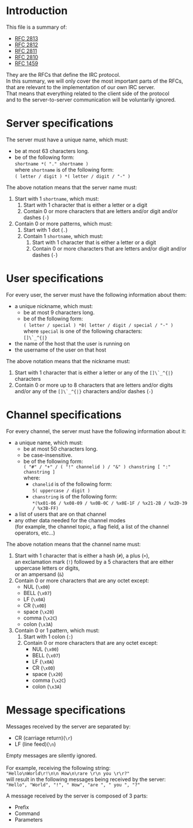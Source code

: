 # Introduction
This file is a summary of:
- [RFC 2813](https://www.rfc-editor.org/rfc/pdfrfc/rfc2813.txt.pdf)
- [RFC 2812](https://www.rfc-editor.org/rfc/pdfrfc/rfc2812.txt.pdf)
- [RFC 2811](https://www.rfc-editor.org/rfc/pdfrfc/rfc2811.txt.pdf)
- [RFC 2810](https://www.rfc-editor.org/rfc/pdfrfc/rfc2810.txt.pdf)
- [RFC 1459](https://www.rfc-editor.org/rfc/pdfrfc/rfc1459.txt.pdf)

They are the RFCs that define the IRC protocol.<br>
In this summary, we will only cover the most important parts of the RFCs,<br>
that are relevant to the implementation of our own IRC server.<br>
That means that everything related to the client side of the protocol<br>
and to the server-to-server communication will be voluntarily ignored.

# Server specifications
The server must have a unique name, which must:
- be at most 63 characters long.
- be of the following form:<br>
  `shortname *( "." shortname )`<br>
  where `shortname` is of the following form:<br>
  `( letter / digit ) *( letter / digit / "-" )`<br>

The above notation means that the server name must:
1. Start with 1 `shortname`, which must:
   1. Start with 1 character that is either a letter or a digit
   2. Contain 0 or more characters that are letters and/or digit and/or dashes (`-`)
2. Contain 0 or more patterns, which must:
   1. Start with 1 dot (`.`)
   2. Contain 1 `shortname`, which must:
      1. Start with 1 character that is either a letter or a digit
      2. Contain 0 or more characters that are letters and/or digit and/or dashes (`-`)

# User specifications
For every user, the server must have the following information about them:
- a unique nickname, which must:
  - be at most 9 characters long.<br>
  - be of the following form:<br>
   	`( letter / special ) *8( letter / digit / special / "-" )`<br>
   	where `special` is one of the following characters:<br>
    ``[]\`_^{|}``
- the name of the host that the user is running on
- the username of the user on that host

The above notation means that the nickname must:
1. Start with 1 character that is either a letter or any of the ``[]\`_^{|}`` characters
2. Contain 0 or more up to 8 characters that are letters and/or digits<br>
   and/or any of the ``[]\`_^{|}`` characters and/or dashes (`-`)

# Channel specifications
For every channel, the server must have the following information about it:
- a unique name, which must:
  - be at most 50 characters long.<br>
  - be case-insensitive.<br>
  - be of the following form:<br>
    `( "#" / "+" / ( "!" channelid ) / "&" ) chanstring [ ":" chanstring ]`<br>
    where:
    - `chanelid` is of the following form:<br>
      `5( uppercase / digit )`<br>
    - `chanstring` is of the following form:<br>
      `*(%x01-06 / %x08-09 / %x0B-0C / %x0E-1F / %x21-2B / %x2D-39 / %x3B-FF)`
- a list of users that are on that channel
- any other data needed for the channel modes<br>
  (for example, the channel topic, a flag field, a list of the channel operators, etc...)

The above notation means that the channel name must:
1. Start with 1 character that is either a hash (`#`), a plus (`+`),<br>
   an exclamation mark (`!`) followed by a 5 characters that are either uppercase letters or digits,<br>
   or an ampersand (`&`)
2. Contain 0 or more characters that are any octet except:
   - NUL (`\x00`)
   - BELL (`\x07`)
   - LF (`\x0A`)
   - CR (`\x0D`)
   - space (`\x20`)
   - comma (`\x2C`)
   - colon (`\x3A`)
3. Contain 0 or 1 pattern, which must:
   1. Start with 1 colon (`:`)
   2. Contain 0 or more characters that are any octet except:
      - NUL (`\x00`)
      - BELL (`\x07`)
      - LF (`\x0A`)
      - CR (`\x0D`)
      - space (`\x20`)
      - comma (`\x2C`)
      - colon (`\x3A`)

# Message specifications
Messages received by the server are separated by:
- CR (carriage return)(`\r`)
- LF (line feed)(`\n`)

Empty messages are silently ignored.<br>
<br>
For example, receiving the following string:<br>
`"Hello\nWorld\r!\n\n How\n\rare \r\n you \r\r?"`<br>
will result in the following messages being received by the server: <br>
`"Hello", "World", "!", " How", "are ", " you ", "?"`

A message received by the server is composed of 3 parts:
- Prefix
- Command
- Parameters